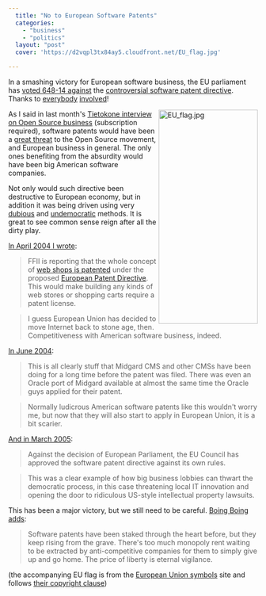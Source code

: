 ```yaml
---
  title: "No to European Software Patents"
  categories: 
    - "business"
    - "politics"
  layout: "post"
  cover: 'https://d2vqpl3tx84ay5.cloudfront.net/EU_flag.jpg'

---
```

In a smashing victory for European software business, the EU parliament has [voted 648-14 against][1] the [controversial software patent directive][2]. Thanks to [everybody][3] [involved][4]!

<img src="https://d2vqpl3tx84ay5.cloudfront.net/EU_flag.jpg" border="0" height="432" width="200" alt="EU_flag.jpg" style="margin-left: 5px;" align="right" />

As I said in last month's [Tietokone interview on Open Source business][5] (subscription required), software patents would have been a [great threat][6] to the Open Source movement, and European business in general. The only ones benefiting from the absurdity would have been big American software companies.

Not only would such directive been destructive to European economy, but in addition it was being driven using very [dubious][7] and [undemocratic][8] methods. It is great to see common sense reign after all the dirty play.

[In April 2004 I wrote][11]:

>  FFII is reporting that the whole concept of [web shops is patented][12] under the proposed [European Patent Directive][13]. This would make building any kinds of web stores or shopping carts require a patent license.

> I guess European Union has decided to move Internet back to stone age, then. Competitiveness with American software business, indeed.

[In June 2004][14]:

> This is all clearly stuff that Midgard CMS and other CMSs have been doing for a long time before the patent was filed. There was even an Oracle port of Midgard available at almost the same time the Oracle guys applied for their patent.

> Normally ludicrous American software patents like this wouldn't worry me, but now that they will also start to apply in European Union, it is a bit scarier.

[And in March 2005][15]:

> Against the decision of European Parliament, the EU Council has approved the software patent directive against its own rules.

> This was a clear example of how big business lobbies can thwart the democratic process, in this case threatening local IT innovation and opening the door to ridiculous US-style intellectual property lawsuits.

This has been a major victory, but we still need to be careful. [Boing Boing adds][16]:

> Software patents have been staked through the heart before, but they keep rising from the grave. There's too much monopoly rent waiting to be extracted by anti-competitive companies for them to simply give up and go home. The price of liberty is eternal vigilance.

(the accompanying EU flag is from the [European Union symbols][9] site and follows [their copyright clause][10])

[1]: http://news.bbc.co.uk/2/hi/technology/4655955.stm
[2]: http://swpat.ffii.org/
[3]: http://www.nosoftwarepatents.com/
[4]: http://noepatents.eu.org/index.php/NO_Software_Patents
[5]: http://www.tietokone.fi/lukusali/artikkelit/2005tk07/avoinbisnes.htm
[6]: http://www.guardian.co.uk/online/comment/story/0,12449,1510566,00.html
[7]: http://bergie.iki.fi/midcom-permalink-b90c07eee13a040a4119e46d2472e5dd
[8]: http://bergie.iki.fi/midcom-permalink-f3a3407ce8e2d8ce1c6caad9aea6e1d6
[9]: http://europa.eu.int/abc/symbols/emblem/index_en.htm
[10]: http://europa.eu.int/comm/avservices/copyright_en.htm
[11]: http://bergie.iki.fi/midcom-permalink-c6d4913de5daf8f962a277daac139066
[12]: http://webshop.ffii.org/
[13]: http://swpat.ffii.org/papers/europarl0309/
[14]: http://bergie.iki.fi/midcom-permalink-39baf7604f33c08974e0674cdee8842d
[15]: http://bergie.iki.fi/midcom-permalink-f3a3407ce8e2d8ce1c6caad9aea6e1d6
[16]: http://www.boingboing.net/2005/07/06/euro_software_patent.html
